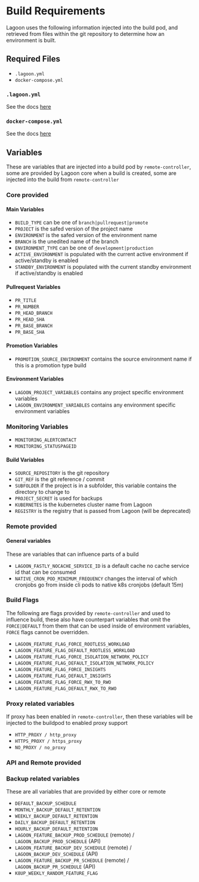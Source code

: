 # Build Requirements

Lagoon uses the following information injected into the build pod, and retrieved from files within the git repository to determine how an environment is built.

## Required Files
* `.lagoon.yml`
* `docker-compose.yml`

### `.lagoon.yml`
See the docs [here](https://docs.lagoon.sh/using-lagoon-the-basics/lagoon-yml/)

### `docker-compose.yml`
See the docs [here](https://docs.lagoon.sh/using-lagoon-the-basics/docker-compose-yml/)

## Variables

These are variables that are injected into a build pod by `remote-controller`, some are provided by Lagoon core when a build is created, some are injected into the build from `remote-controller`

### Core provided

#### Main Variables
* `BUILD_TYPE` can be one of `branch|pullrequest|promote`
* `PROJECT` is the safed version of the project name
* `ENVIRONMENT` is the safed version of the environment name
* `BRANCH` is the unedited name of the branch
* `ENVIRONMENT_TYPE` can be one of `development|production`
* `ACTIVE_ENVIRONMENT` is populated with the current active environment if active/standby is enabled
* `STANDBY_ENVIRONMENT` is populated with the current standby environment if active/standby is enabled

#### Pullrequest Variables
* `PR_TITLE`
* `PR_NUMBER`
* `PR_HEAD_BRANCH`
* `PR_HEAD_SHA`
* `PR_BASE_BRANCH`
* `PR_BASE_SHA`

####  Promotion Variables
* `PROMOTION_SOURCE_ENVIRONMENT` contains the source environment name if this is a promotion type build

#### Environment Variables
* `LAGOON_PROJECT_VARIABLES` contains any project specific environment variables
* `LAGOON_ENVIRONMENT_VARIABLES` contains any environment specific environment variables

### Monitoring Variables
* `MONITORING_ALERTCONTACT`
* `MONITORING_STATUSPAGEID`

#### Build Variables
* `SOURCE_REPOSITORY` is the git repository
* `GIT_REF` is the git reference / commit
* `SUBFOLDER` if the project is in a subfolder, this variable contains the directory to change to
* `PROJECT_SECRET` is used for backups
* `KUBERNETES` is the kubernetes cluster name from Lagoon
* `REGISTRY` is the registry that is passed from Lagoon (will be deprecated)

### Remote provided

#### General variables
These are variables that can influence parts of a build

* `LAGOON_FASTLY_NOCACHE_SERVICE_ID` is a default cache no cache service id that can be consumed
* `NATIVE_CRON_POD_MINIMUM_FREQUENCY` changes the interval of which cronjobs go from inside cli pods to native k8s cronjobs (default 15m)

### Build Flags
The following are flags provided by `remote-controller` and used to influence build, these also have counterpart variables that omit the `FORCE|DEFAULT` from them that can be used inside of environment variables, `FORCE` flags cannot be overridden.

* `LAGOON_FEATURE_FLAG_FORCE_ROOTLESS_WORKLOAD`
* `LAGOON_FEATURE_FLAG_DEFAULT_ROOTLESS_WORKLOAD`
* `LAGOON_FEATURE_FLAG_FORCE_ISOLATION_NETWORK_POLICY`
* `LAGOON_FEATURE_FLAG_DEFAULT_ISOLATION_NETWORK_POLICY`
* `LAGOON_FEATURE_FLAG_FORCE_INSIGHTS`
* `LAGOON_FEATURE_FLAG_DEFAULT_INSIGHTS`
* `LAGOON_FEATURE_FLAG_FORCE_RWX_TO_RWO`
* `LAGOON_FEATURE_FLAG_DEFAULT_RWX_TO_RWO`

### Proxy related variables
If proxy has been enabled in `remote-controller`, then these variables will be injected to the buildpod to enabled proxy support

* `HTTP_PROXY / http_proxy`
* `HTTPS_PROXY / https_proxy`
* `NO_PROXY / no_proxy`

### API and Remote provided

### Backup related variables
These are all variables that are provided by either core or remote 
* `DEFAULT_BACKUP_SCHEDULE`
* `MONTHLY_BACKUP_DEFAULT_RETENTION`
* `WEEKLY_BACKUP_DEFAULT_RETENTION`
* `DAILY_BACKUP_DEFAULT_RETENTION`
* `HOURLY_BACKUP_DEFAULT_RETENTION`
* `LAGOON_FEATURE_BACKUP_PROD_SCHEDULE` (remote) / `LAGOON_BACKUP_PROD_SCHEDULE` (API)
* `LAGOON_FEATURE_BACKUP_DEV_SCHEDULE` (remote) / `LAGOON_BACKUP_DEV_SCHEDULE` (API)
* `LAGOON_FEATURE_BACKUP_PR_SCHEDULE` (remote) / `LAGOON_BACKUP_PR_SCHEDULE` (API)
* `K8UP_WEEKLY_RANDOM_FEATURE_FLAG`
